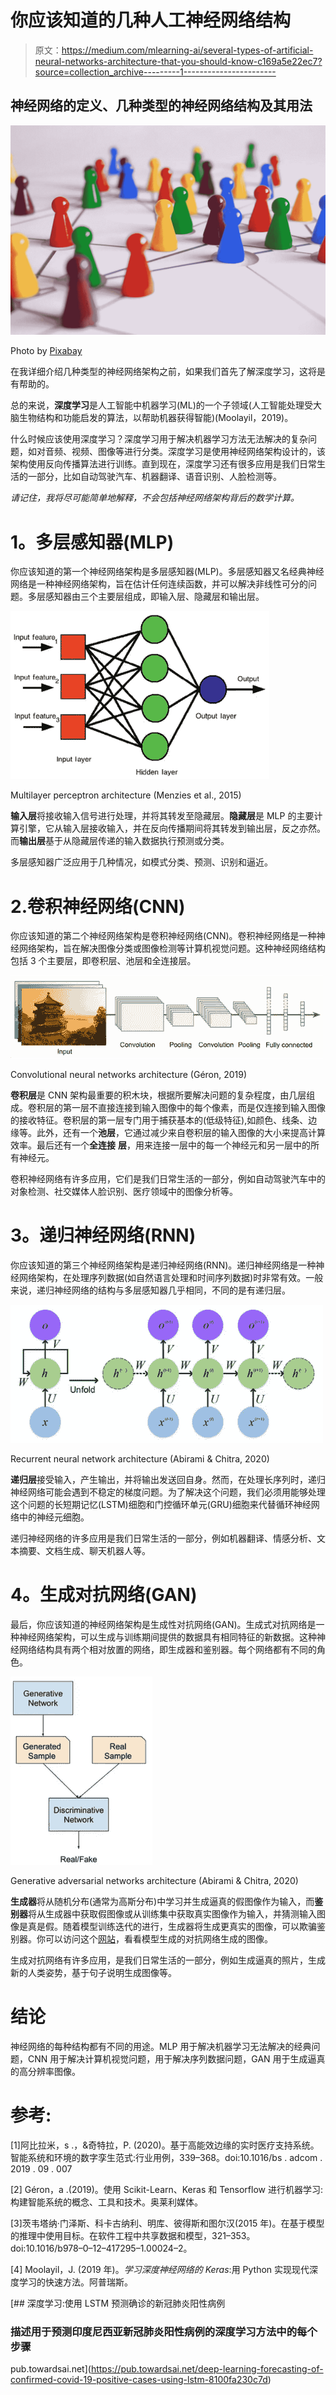 # 你应该知道的几种人工神经网络结构

> 原文：<https://medium.com/mlearning-ai/several-types-of-artificial-neural-networks-architecture-that-you-should-know-c169a5e22ec7?source=collection_archive---------1----------------------->

## 神经网络的定义、几种类型的神经网络结构及其用法

![](img/c7f42c79a39ac430643630111758adfd.png)

Photo by [Pixabay](https://www.pexels.com/photo/close-up-photography-of-yellow-green-red-and-brown-plastic-cones-on-white-lined-surface-163064/)

在我详细介绍几种类型的神经网络架构之前，如果我们首先了解深度学习，这将是有帮助的。

总的来说，**深度学习**是人工智能中机器学习(ML)的一个子领域(人工智能处理受大脑生物结构和功能启发的算法，以帮助机器获得智能)(Moolayil，2019)。

什么时候应该使用深度学习？深度学习用于解决机器学习方法无法解决的复杂问题，如对音频、视频、图像等进行分类。深度学习是使用神经网络架构设计的，该架构使用反向传播算法进行训练。直到现在，深度学习还有很多应用是我们日常生活的一部分，比如自动驾驶汽车、机器翻译、语音识别、人脸检测等。

*请记住，我将尽可能简单地解释，不会包括神经网络架构背后的数学计算。*

# **1。多层感知器(MLP)**

你应该知道的第一个神经网络架构是多层感知器(MLP)。多层感知器又名经典神经网络是一种神经网络架构，旨在估计任何连续函数，并可以解决非线性可分的问题。多层感知器由三个主要层组成，即输入层、隐藏层和输出层。

![](img/507d5aca6c891cfb264369a427cbd9f4.png)

Multilayer perceptron architecture (Menzies et al., 2015)

**输入层**将接收输入信号进行处理，并将其转发至隐藏层。**隐藏层**是 MLP 的主要计算引擎，它从输入层接收输入，并在反向传播期间将其转发到输出层，反之亦然。而**输出层**基于从隐藏层传递的输入数据执行预测或分类。

多层感知器广泛应用于几种情况，如模式分类、预测、识别和逼近。

# 2.**卷积神经网络(CNN)**

你应该知道的第二个神经网络架构是卷积神经网络(CNN)。卷积神经网络是一种神经网络架构，旨在解决图像分类或图像检测等计算机视觉问题。这种神经网络结构包括 3 个主要层，即卷积层、池层和全连接层。

![](img/d4f0dab0fe3567018dc180d226dcdb79.png)

Convolutional neural networks architecture (Géron, 2019)

**卷积层**是 CNN 架构最重要的积木块，根据所要解决问题的复杂程度，由几层组成。卷积层的第一层不直接连接到输入图像中的每个像素，而是仅连接到输入图像的接收特征。卷积层的第一层专门用于捕获基本的(低级特征),如颜色、线条、边缘等。此外，还有一个**池层**，它通过减少来自卷积层的输入图像的大小来提高计算效率。最后还有一个**全连接** **层**，用来连接一层中的每一个神经元和另一层中的所有神经元。

卷积神经网络有许多应用，它们是我们日常生活的一部分，例如自动驾驶汽车中的对象检测、社交媒体人脸识别、医疗领域中的图像分析等。

# **3。递归神经网络(RNN)**

你应该知道的第三个神经网络架构是递归神经网络(RNN)。递归神经网络是一种神经网络架构，在处理序列数据(如自然语言处理和时间序列数据)时非常有效。一般来说，递归神经网络的结构与多层感知器几乎相同，不同的是有递归层。

![](img/e7c7360b02376ff3777ec71c3a8c94cd.png)

Recurrent neural network architecture (Abirami & Chitra, 2020)

**递归层**接受输入，产生输出，并将输出发送回自身。然而，在处理长序列时，递归神经网络可能会遇到不稳定的梯度问题。为了解决这个问题，我们必须用能够处理这个问题的长短期记忆(LSTM)细胞和门控循环单元(GRU)细胞来代替循环神经网络中的神经元细胞。

递归神经网络的许多应用是我们日常生活的一部分，例如机器翻译、情感分析、文本摘要、文档生成、聊天机器人等。

# **4。生成对抗网络(GAN)**

最后，你应该知道的神经网络架构是生成性对抗网络(GAN)。生成式对抗网络是一种神经网络架构，可以生成与训练期间提供的数据具有相同特征的新数据。这种神经网络结构具有两个相对放置的网络，即生成器和鉴别器。每个网络都有不同的角色。

![](img/c0287b17460ce6f0b246b183068a8e76.png)

Generative adversarial networks architecture (Abirami & Chitra, 2020)

**生成器**将从随机分布(通常为高斯分布)中学习并生成逼真的假图像作为输入，而**鉴别器**将从生成器中获取假图像或从训练集中获取真实图像作为输入，并猜测输入图像是真是假。随着模型训练迭代的进行，生成器将生成更真实的图像，可以欺骗鉴别器。你可以访问这个[网站](https://thispersondoesnotexist.com/)，看看模型生成的对抗网络生成的图像。

生成对抗网络有许多应用，是我们日常生活的一部分，例如生成逼真的照片，生成新的人类姿势，基于句子说明生成图像等。

# **结论**

神经网络的每种结构都有不同的用途。MLP 用于解决机器学习无法解决的经典问题，CNN 用于解决计算机视觉问题，用于解决序列数据问题，GAN 用于生成逼真的高分辨率图像。

# **参考:**

[1]阿比拉米，s .，&奇特拉，P. (2020)。基于高能效边缘的实时医疗支持系统。智能系统和环境的数字孪生范式:行业用例，339–368。doi:10.1016/bs . adcom . 2019 . 09 . 007

[2] Géron，a .(2019)。使用 Scikit-Learn、Keras 和 Tensorflow 进行机器学习:构建智能系统的概念、工具和技术。奥莱利媒体。

[3]茨韦塔纳·门泽斯、科卡古纳利、明库、彼得斯和图尔汉(2015 年)。在基于模型的推理中使用目标。在软件工程中共享数据和模型，321–353。doi:10.1016/b978–0–12–417295–1.00024–2。

[4] Moolayil，J. (2019 年)。*学习深度神经网络的 Keras*:用 Python 实现现代深度学习的快速方法。阿普瑞斯。

[](https://pub.towardsai.net/deep-learning-forecasting-of-confirmed-covid-19-positive-cases-using-lstm-8100fa230c7d) [## 深度学习:使用 LSTM 预测确诊的新冠肺炎阳性病例

### 描述用于预测印度尼西亚新冠肺炎阳性病例的深度学习方法中的每个步骤

pub.towardsai.net](https://pub.towardsai.net/deep-learning-forecasting-of-confirmed-covid-19-positive-cases-using-lstm-8100fa230c7d)